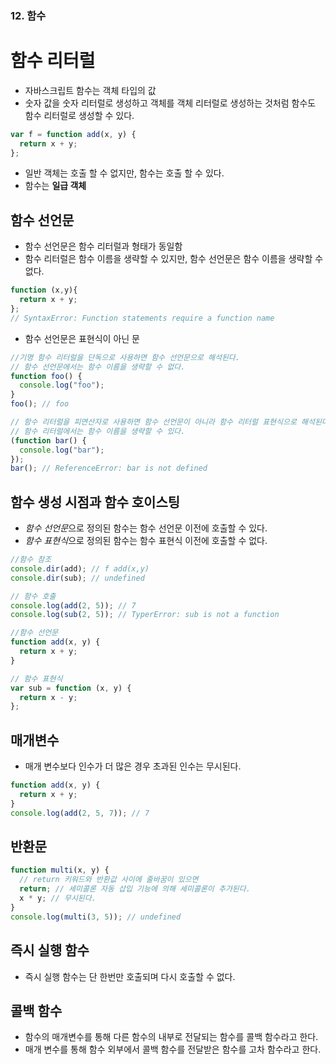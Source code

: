 ### 12. 함수

# 함수 리터럴

- 자바스크립트 함수는 객체 타입의 값
- 숫자 값을 숫자 리터럴로 생성하고 객체를 객체 리터럴로 생성하는 것처럼 함수도 함수 리터럴로 생성할 수 있다.

```js
var f = function add(x, y) {
  return x + y;
};
```

- 일반 객체는 호출 할 수 없지만, 함수는 호출 할 수 있다.
- 함수는 **일급 객체**

## 함수 선언문

- 함수 선언문은 함수 리터럴과 형태가 동일함
- 함수 리터럴은 함수 이름을 생략할 수 있지만, 함수 선언문은 함수 이름을 생략할 수 없다.

```js
function (x,y){
  return x + y;
};
// SyntaxError: Function statements require a function name
```

- 함수 선언문은 표현식이 아닌 문

```js
//기명 함수 리터럴을 단독으로 사용하면 함수 선언문으로 해석된다.
// 함수 선언문에서는 함수 이름을 생략할 수 없다.
function foo() {
  console.log("foo");
}
foo(); // foo

// 함수 리터럴을 피연산자로 사용하면 함수 선언문이 아니라 함수 리터럴 표현식으로 해석된다.
// 함수 리터럴에서는 함수 이름을 생략할 수 있다.
(function bar() {
  console.log("bar");
});
bar(); // ReferenceError: bar is not defined
```

## 함수 생성 시점과 함수 호이스팅

- *함수 선언문*으로 정의된 함수는 함수 선언문 이전에 호출할 수 있다.
- *함수 표현식*으로 정의된 함수는 함수 표현식 이전에 호출할 수 없다.

```js
//함수 참조
console.dir(add); // f add(x,y)
console.dir(sub); // undefined

// 함수 호출
console.log(add(2, 5)); // 7
console.log(sub(2, 5)); // TyperError: sub is not a function

//함수 선언문
function add(x, y) {
  return x + y;
}

// 함수 표현식
var sub = function (x, y) {
  return x - y;
};
```

## 매개변수

- 매개 변수보다 인수가 더 많은 경우 초과된 인수는 무시된다.

```js
function add(x, y) {
  return x + y;
}
console.log(add(2, 5, 7)); // 7
```

## 반환문

```js
function multi(x, y) {
  // return 키워드와 반환값 사이에 줄바꿈이 있으면
  return; // 세미콜론 자동 삽입 기능에 의해 세미콜론이 추가된다.
  x * y; // 무시된다.
}
console.log(multi(3, 5)); // undefined
```

## 즉시 실행 함수

- 즉시 실행 함수는 단 한번만 호출되며 다시 호출할 수 없다.

## 콜백 함수

- 함수의 매개변수를 통해 다른 함수의 내부로 전달되는 함수를 콜백 함수라고 한다.
- 매개 변수를 통해 함수 외부에서 콜백 함수를 전달받은 함수를 고차 함수라고 한다.
